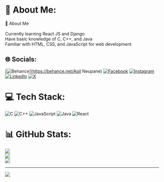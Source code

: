 # 💫 About Me:
🌟 About Me<br><br>Currently learning React JS and Django<br>Have basic knowledge of C, C++, and Java<br>Familiar with HTML, CSS, and JavaScript for web development

## 🌐 Socials:
[![Behance](https://img.shields.io/badge/Behance-1769ff?logo=behance&logoColor=white)](https://behance.net/Apil Neupane) 
[![Facebook](https://img.shields.io/badge/Facebook-%231877F2.svg?logo=Facebook&logoColor=white)](https://www.facebook.com/apil.neupane.35) 
[![Instagram](https://img.shields.io/badge/Instagram-%23E4405F.svg?logo=Instagram&logoColor=white)](https://www.instagram.com/apil_neu/) 
[![LinkedIn](https://img.shields.io/badge/LinkedIn-%230077B5.svg?logo=linkedin&logoColor=white)](https://www.linkedin.com/in/apil-neupane-9512b3293/) 
[![X](https://img.shields.io/badge/X-black.svg?logo=X&logoColor=white)](https://x.com/ApilNeupane7)

# 💻 Tech Stack:
![C](https://img.shields.io/badge/c-%2300599C.svg?style=for-the-badge&logo=c&logoColor=white) 
![C++](https://img.shields.io/badge/c++-%2300599C.svg?style=for-the-badge&logo=c%2B%2B&logoColor=white) 
![JavaScript](https://img.shields.io/badge/javascript-%23323330.svg?style=for-the-badge&logo=javascript&logoColor=%23F7DF1E) 
![Java](https://img.shields.io/badge/java-%23ED8B00.svg?style=for-the-badge&logo=openjdk&logoColor=white) 
![React](https://img.shields.io/badge/react-%2320232a.svg?style=for-the-badge&logo=react&logoColor=%2361DAFB)

# 📊 GitHub Stats:
![](https://github-readme-stats.vercel.app/api?username=apil-dotcom&theme=dark&hide_border=false&include_all_commits=false&count_private=false)<br/>
![](https://github-readme-streak-stats.herokuapp.com/?user=apil-dotcom&theme=dark&hide_border=false)<br/>
![](https://github-readme-stats.vercel.app/api/top-langs/?username=apil-dotcom&theme=dark&hide_border=false&include_all_commits=false&count_private=false&layout=compact)

---
[![](https://visitcount.itsvg.in/api?id=apil-dotcom&icon=0&color=0)](https://visitcount.itsvg.in)

<!-- Proudly created with GPRM ( https://gprm.itsvg.in ) -->
